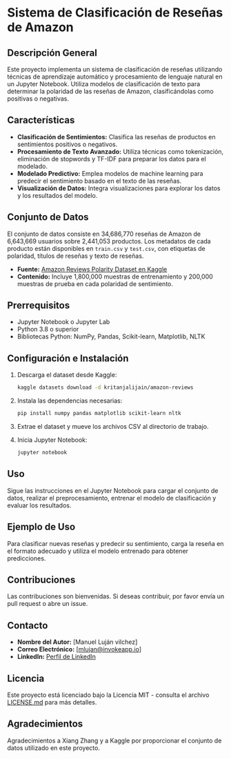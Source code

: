 # Sistema de Clasificación de Reseñas de Amazon

## Descripción General
Este proyecto implementa un sistema de clasificación de reseñas utilizando técnicas de aprendizaje automático y procesamiento de lenguaje natural en un Jupyter Notebook. Utiliza modelos de clasificación de texto para determinar la polaridad de las reseñas de Amazon, clasificándolas como positivas o negativas.

## Características
- **Clasificación de Sentimientos:** Clasifica las reseñas de productos en sentimientos positivos o negativos.
- **Procesamiento de Texto Avanzado:** Utiliza técnicas como tokenización, eliminación de stopwords y TF-IDF para preparar los datos para el modelado.
- **Modelado Predictivo:** Emplea modelos de machine learning para predecir el sentimiento basado en el texto de las reseñas.
- **Visualización de Datos:** Integra visualizaciones para explorar los datos y los resultados del modelo.

## Conjunto de Datos
El conjunto de datos consiste en 34,686,770 reseñas de Amazon de 6,643,669 usuarios sobre 2,441,053 productos. Los metadatos de cada producto están disponibles en `train.csv` y `test.csv`, con etiquetas de polaridad, títulos de reseñas y texto de reseñas.

- **Fuente:** [Amazon Reviews Polarity Dataset en Kaggle](https://www.kaggle.com/datasets/kritanjalijain/amazon-reviews)
- **Contenido:** Incluye 1,800,000 muestras de entrenamiento y 200,000 muestras de prueba en cada polaridad de sentimiento.

## Prerrequisitos
- Jupyter Notebook o Jupyter Lab
- Python 3.8 o superior
- Bibliotecas Python: NumPy, Pandas, Scikit-learn, Matplotlib, NLTK

## Configuración e Instalación
1. Descarga el dataset desde Kaggle:
   ```bash
   kaggle datasets download -d kritanjalijain/amazon-reviews
   ```
2. Instala las dependencias necesarias:
   ```bash
   pip install numpy pandas matplotlib scikit-learn nltk
   ```
3. Extrae el dataset y mueve los archivos CSV al directorio de trabajo.

4. Inicia Jupyter Notebook:
   ```bash
   jupyter notebook
   ```

## Uso
Sigue las instrucciones en el Jupyter Notebook para cargar el conjunto de datos, realizar el preprocesamiento, entrenar el modelo de clasificación y evaluar los resultados.

## Ejemplo de Uso
Para clasificar nuevas reseñas y predecir su sentimiento, carga la reseña en el formato adecuado y utiliza el modelo entrenado para obtener predicciones.

## Contribuciones
Las contribuciones son bienvenidas. Si deseas contribuir, por favor envía un pull request o abre un issue.

## Contacto
- **Nombre del Autor:** [Manuel Luján vilchez]
- **Correo Electrónico:** [mlujan@invokeapp.io]
- **LinkedIn:** [Perfil de LinkedIn](https://www.linkedin.com/in/manuel-lujan-vilchez-166499b1/)

## Licencia
Este proyecto está licenciado bajo la Licencia MIT - consulta el archivo [LICENSE.md](LICENSE) para más detalles.

## Agradecimientos
Agradecimientos a Xiang Zhang y a Kaggle por proporcionar el conjunto de datos utilizado en este proyecto.
